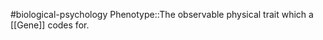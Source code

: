 #biological-psychology 
Phenotype::The observable physical trait which a [[Gene]] codes for.
<!--SR:!2023-12-19,1,230-->